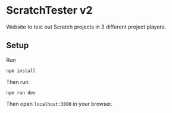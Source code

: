 # ScratchTester v2

 Website to test out Scratch projects in 3 different project players. 
 
 ## Setup
 Run
 ```
 npm install
 ```
 Then run 
 ```
 npm run dev
 ```
 Then open `localhost:3000` in your browser.
